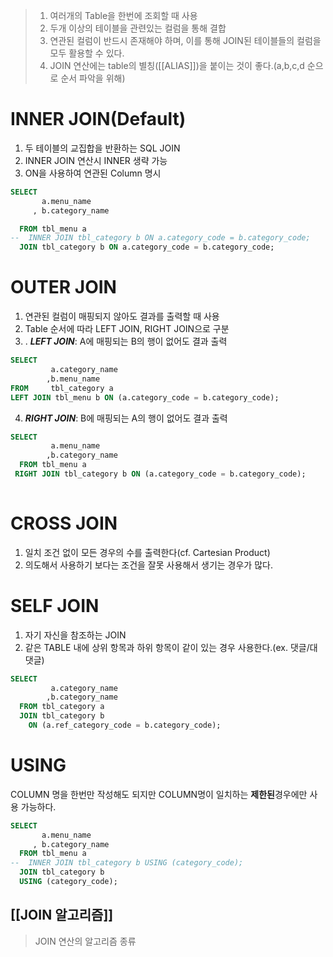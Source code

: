 > 1. 여러개의 Table을 한번에 조회할 때 사용
> 2. 두개 이상의 테이블을 관련있는 컬럼을 통해 결합
> 3. 연관된 컬럼이 반드시 존재해야 하며, 이를 통해 JOIN된 테이블들의 컬럼을 모두 활용할 수 있다.
> 4. JOIN 연산에는 table의 별칭([[ALIAS]])을 붙이는 것이 좋다.(a,b,c,d 순으로 순서 파악을 위해)

# INNER JOIN(Default)
1. 두 테이블의 교집합을 반환하는 SQL JOIN 
2. INNER JOIN 연산시 INNER 생략 가능
3. ON을 사용하여 연관된 Column 명시
```SQL
SELECT
       a.menu_name
     , b.category_name

  FROM tbl_menu a
--  INNER JOIN tbl_category b ON a.category_code = b.category_code;
  JOIN tbl_category b ON a.category_code = b.category_code;
```

# OUTER JOIN
1. 연관된 컬럼이 매핑되지 않아도 결과를 출력할 때 사용
2. Table 순서에 따라 LEFT JOIN, RIGHT JOIN으로 구분
3. . **_LEFT JOIN_**: A에 매핑되는 B의 행이 없어도 결과 출력

```SQL
SELECT 
		 a.category_name
		,b.menu_name
FROM 	 tbl_category a
LEFT JOIN tbl_menu b ON (a.category_code = b.category_code);
```
4. _**RIGHT JOIN**_: B에 매핑되는 A의 행이 없어도 결과 출력

```SQL
SELECT 
		 a.menu_name
		,b.category_name
  FROM tbl_menu a
 RIGHT JOIN tbl_category b ON (a.category_code = b.category_code);
 
```
# CROSS JOIN
1. 일치 조건 없이 모든 경우의 수를 출력한다(cf. Cartesian Product)
2. 의도해서 사용하기 보다는 조건을 잘못 사용해서 생기는 경우가 많다.

# SELF JOIN
1. 자기 자신을 참조하는 JOIN
2. 같은 TABLE 내에 상위 항목과 하위 항목이 같이 있는 경우 사용한다.(ex. 댓글/대댓글) 

```SQL
SELECT 
		 a.category_name
		,b.category_name
  FROM tbl_category a
  JOIN tbl_category b
    ON (a.ref_category_code = b.category_code);
```

# USING
COLUMN 명을 한번만 작성해도 되지만 COLUMN명이 일치하는 **제한된**경우에만 사용 가능하다.
```SQL
SELECT
       a.menu_name
     , b.category_name
  FROM tbl_menu a
--  INNER JOIN tbl_category b USING (category_code);
  JOIN tbl_category b 
  USING (category_code);
```



## [[JOIN 알고리즘]]
>  JOIN 연산의 알고리즘 종류
